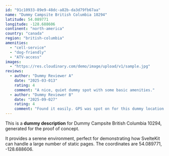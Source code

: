```yaml
---
id: "91c10933-89e9-48dc-a82b-da3d79fb67aa"
name: "Dummy Campsite British Columbia 10294"
latitude: 54.089771
longitude: -128.688606
continent: "north-america"
country: "canada"
region: "british-columbia"
amenities:
  - "cell-service"
  - "dog-friendly"
  - "ATV-access"
images:
  - "https://res.cloudinary.com/demo/image/upload/v1/sample.jpg"
reviews:
  - author: "Dummy Reviewer A"
    date: "2025-03-013"
    rating: 4
    comment: "A nice, quiet dummy spot with some basic amenities."
  - author: "Dummy Reviewer B"
    date: "2025-09-027"
    rating: 4
    comment: "Found it easily. GPS was spot on for this dummy location."
---
```


This is a **dummy description** for Dummy Campsite British Columbia 10294, generated for the proof of concept.

It provides a serene environment, perfect for demonstrating how SvelteKit can handle a large number of static pages. The coordinates are 54.089771, -128.688606.
